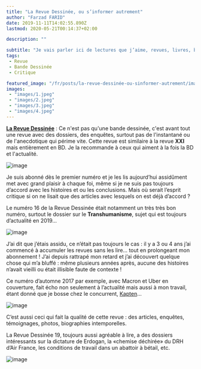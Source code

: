 ```yaml
---
title: "La Revue Dessinée, ou s’informer autrement"
author: "Farzad FARID"
date: 2019-11-11T14:02:55.890Z
lastmod: 2020-05-21T00:14:37+02:00

description: ""

subtitle: "Je vais parler ici de lectures que j’aime, revues, livres, bandes dessinées…, présenter mes coups de cœur et, peut-être, donner envie à…"
tags:
 - Revue
 - Bande Dessinée
 - Critique

featured_image: "/fr/posts/la-revue-dessinée-ou-sinformer-autrement/images/3.jpeg" 
images:
 - "images/1.jpeg"
 - "images/2.jpeg"
 - "images/3.jpeg"
 - "images/4.jpeg"
---
```


[**La Revue Dessinée**](https://www.larevuedessinee.fr/) : Ce n&#39;est pas qu&#39;une bande dessinée, c&#39;est avant tout une revue avec des dossiers, des enquêtes, surtout pas de l&#39;instantané ou de l&#39;anecdotique qui périme vite. Cette revue est similaire à la revue **XXI** mais entièrement en BD. Je la recommande à ceux qui aiment à la fois la BD et l&#39;actualité.




![image](images/1.jpeg#layoutTextWidth)



Je suis abonné dès le premier numéro et je les lis aujourd’hui assidûment met avec grand plaisir à chaque foi, même si je ne suis pas toujours d’accord avec les histoires et ou les conclusions. Mais où serait l’esprit critique si on ne lisait que des articles avec lesquels on est déjà d’accord ?

Le numéro 16 de la Revue Dessinée était notamment un très très bon numéro, surtout le dossier sur le **Transhumanisme**, sujet qui est toujours d’actualité en 2019…




![image](images/2.jpeg#layoutTextWidth)



J’ai dit que j’étais assidu, ce n’était pas toujours le cas : il y a 3 ou 4 ans j’ai commencé à accumuler les revues sans les lire… tout en prolongeant mon abonnement ! J’ai depuis rattrapé mon retard et j’ai découvert quelque chose qui m’a bluffé : même plusieurs années après, aucune des histoires n’avait vieilli ou était illisible faute de contexte !

Ce numéro d’automne 2017 par exemple, avec Macron et Uber en couverture, fait écho non seulement à l’actualité mais aussi à mon travail, étant donné que je bosse chez le concurrent, [Kapten](https://www.kapten.com)…




![image](images/3.jpeg#layoutTextWidth)



C’est aussi ceci qui fait la qualité de cette revue : des articles, enquêtes, témoignages, photos, biographies intemporelles.

La Revue Dessinée 19, toujours aussi agréable à lire, a des dossiers intéressants sur la dictature de Erdogan, la «chemise déchirée» du DRH d’Air France, les conditions de travail dans un abattoir à bétail, etc.




![image](images/4.jpeg#layoutTextWidth)
